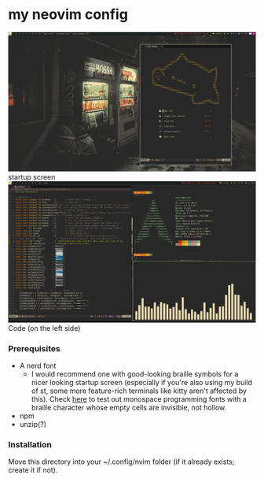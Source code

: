 # my neovim config

![](../../images/image3.png)
startup screen
![](../../images/image.png)
Code (on the left side)

### Prerequisites

- A nerd font
    - I would recommend one with good-looking braille symbols for a nicer looking startup screen (especially if you're also using my build of st, some more feature-rich terminals like kitty aren't affected by this). Check [here](https://www.programmingfonts.org/) to test out monospace programming fonts with a braille character whose empty cells are invisible, not hollow.
- npm
- unzip(?)

### Installation

Move this directory into your ~/.config/nvim folder (if it already exists; create it if not).
